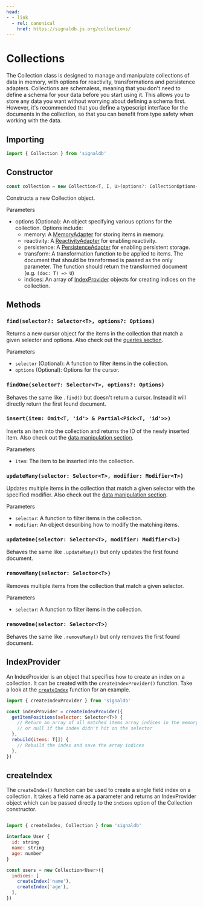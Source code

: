 ```yaml
---
head:
- - link
  - rel: canonical
    href: https://signaldb.js.org/collections/
---
```

# Collections

The Collection class is designed to manage and manipulate collections of data in memory, with options for reactivity, transformations and persistence adapters. Collections are schemaless, meaning that you don't need to define a schema for your data before you start using it. This allows you to store any data you want without worrying about defining a schema first. However, it's recommended that you define a typescript interface for the documents in the collection, so that you can benefit from type safety when working with the data.

## Importing

```js
import { Collection } from 'signaldb'
```

## Constructor

```js
const collection = new Collection<T, I, U>(options?: CollectionOptions<T, I, U>)
```

Constructs a new Collection object.

Parameters
* options (Optional): An object specifying various options for the collection. Options include:
  * memory: A [MemoryAdapter](/core-concepts/#memory-adapters) for storing items in memory.
  * reactivity: A [ReactivityAdapter](/reactivity/other/#custom-reactivity-adapters) for enabling reactivity.
  * persistence: A [PersistenceAdapter](/data-persistence/other/#creating-custom-persistence-adapters) for enabling persistent storage.
  * transform: A transformation function to be applied to items. The document that should be transformed is passed as the only parameter. The function should return the transformed document (e.g. `(doc: T) => U`)
  * indices: An array of [IndexProvider](/collections/#indexprovider) objects for creating indices on the collection.

## Methods

### `find(selector?: Selector<T>, options?: Options)`

Returns a new cursor object for the items in the collection that match a given selector and options.
Also check out the [queries section](/queries/).

Parameters
* `selector` (Optional): A function to filter items in the collection.
* `options` (Optional): Options for the cursor.

### `findOne(selector?: Selector<T>, options?: Options)`
Behaves the same like `.find()` but doesn't return a cursor. Instead it will directly return the first found document.

### `insert(item: Omit<T, 'id'> & Partial<Pick<T, 'id'>>)`
Inserts an item into the collection and returns the ID of the newly inserted item.
Also check out the [data manipulation section](/data-manipulation/).

Parameters
* `item`: The item to be inserted into the collection.

### `updateMany(selector: Selector<T>, modifier: Modifier<T>)`

Updates multiple items in the collection that match a given selector with the specified modifier.
Also check out the [data manipulation section](/data-manipulation/).

Parameters
* `selector`: A function to filter items in the collection.
* `modifier`: An object describing how to modify the matching items.


### `updateOne(selector: Selector<T>, modifier: Modifier<T>)`

Behaves the same like `.updateMany()` but only updates the first found document.

### `removeMany(selector: Selector<T>)`

Removes multiple items from the collection that match a given selector.

Parameters
* `selector`: A function to filter items in the collection.

### `removeOne(selector: Selector<T>)`

Behaves the same like `.removeMany()` but only removes the first found document.

## IndexProvider

An IndexProvider is an object that specifies how to create an index on a collection. It can be created with the `createIndexProvider()` function.
Take a look at the [`createIndex`](https://github.com/maxnowack/signaldb/blob/main/src/Collection/createIndex.ts) function for an example.

```js
import { createIndexProvider } from 'signaldb'

const indexProvider = createIndexProvider({
  getItemPositions(selector: Selector<T>) {
    // Return an array of all matched items array indices in the memory adapter
    // or null if the index didn't hit on the selector
  },
  rebuild(items: T[]) {
    // Rebuild the index and save the array indices
  },
})
```

## createIndex

The `createIndex()` function can be used to create a single field index on a collection. It takes a field name as a parameter and returns an IndexProvider object which can be passed directly to the `indices` option of the Collection constructor.

```js

import { createIndex, Collection } from 'signaldb'

interface User {
  id: string
  name: string
  age: number
}

const users = new Collection<User>({
  indices: [
    createIndex('name'),
    createIndex('age'),
  ],
})
```
